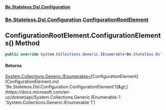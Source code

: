 #### [Be.Stateless.Dsl.Configuration](README.md 'README')
### [Be.Stateless.Dsl.Configuration](Be.Stateless.Dsl.Configuration.md 'Be.Stateless.Dsl.Configuration').[ConfigurationRootElement](ConfigurationRootElement.md 'Be.Stateless.Dsl.Configuration.ConfigurationRootElement')

## ConfigurationRootElement.ConfigurationElements() Method

```csharp
public override System.Collections.Generic.IEnumerable<Be.Stateless.Dsl.Configuration.ConfigurationElement> ConfigurationElements();
```

#### Returns
[System.Collections.Generic.IEnumerable&lt;](https://docs.microsoft.com/en-us/dotnet/api/System.Collections.Generic.IEnumerable-1 'System.Collections.Generic.IEnumerable`1')[ConfigurationElement](ConfigurationElement.md 'Be.Stateless.Dsl.Configuration.ConfigurationElement')[&gt;](https://docs.microsoft.com/en-us/dotnet/api/System.Collections.Generic.IEnumerable-1 'System.Collections.Generic.IEnumerable`1')